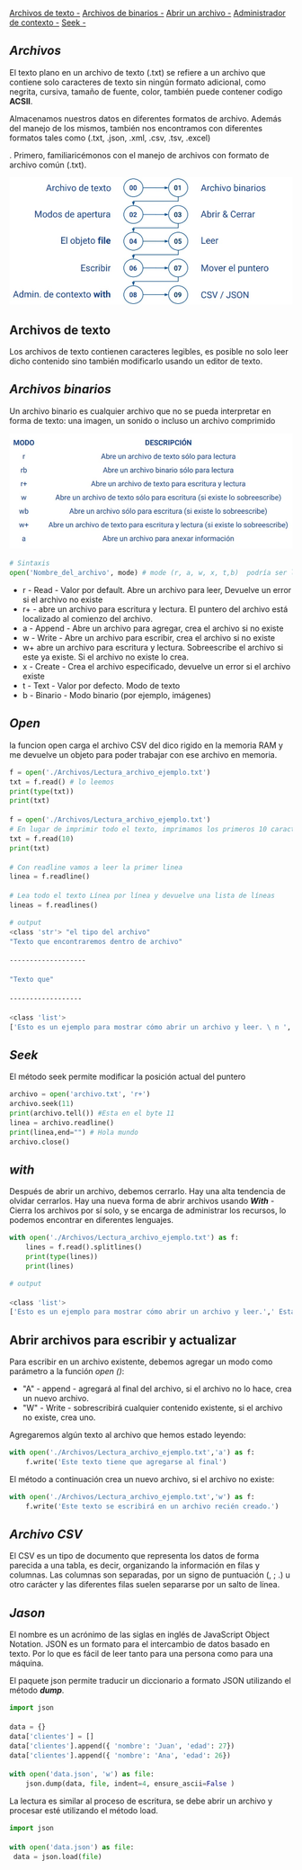 
[Archivos de texto -](#archivos-de-texto)
[Archivos de binarios -](#archivos-binarios)
[Abrir un archivo -](#open)
[Administrador de contexto -](#with)
[Seek -](#seek)

## *__Archivos__*

El texto plano en un archivo de texto (.txt) se refiere a un archivo que contiene solo caracteres de texto sin ningún formato adicional, como negrita, cursiva, tamaño de fuente, color, también puede contener codigo __ACSII__.  
  
Almacenamos nuestros datos en diferentes formatos de archivo. Además del manejo de los mismos, también nos encontramos con diferentes formatos tales como (.txt, .json, .xml, .csv, .tsv, .excel)

. Primero, familiaricémonos con el manejo de archivos con formato de archivo común (.txt).

![Assignment Operators](../archivos/img/archivos.jpeg)

## Archivos de texto

Los archivos de texto contienen caracteres
legibles, es posible no solo leer dicho contenido
sino también modificarlo usando un editor de
texto.

## *__Archivos binarios__*

 Un archivo binario es cualquier archivo que no se
pueda interpretar en forma de texto: una imagen,
un sonido o incluso un archivo comprimido

![Assignment Operators](../archivos/img/modo_apertura.jpeg)

```py
# Sintaxis
open('Nombre_del_archivo', mode) # mode (r, a, w, x, t,b)  podría ser lectura, escritura, o actualizar.
```

- r - Read - Valor por default. Abre un archivo para leer, Devuelve un error si el archivo no existe
- r+ - abre un archivo para escritura y lectura. El puntero del archivo está localizado al comienzo del archivo.
- a - Append - Abre un archivo para agregar, crea el archivo si no existe
- w - Write - Abre un archivo para escribir, crea el archivo si no existe
- w+ abre un archivo para escritura y lectura. Sobreescribe el archivo si este ya existe. Si el archivo no existe lo crea.
- x - Create - Crea el archivo especificado, devuelve un error si el archivo existe
- t - Text - Valor por defecto. Modo de texto
- b - Binario - Modo binario (por ejemplo, imágenes)

## *__Open__*

la funcion open carga el archivo CSV del dico rigido en la memoria RAM y me devuelve un
objeto para poder trabajar con ese archivo en memoria.   

```py
f = open('./Archivos/Lectura_archivo_ejemplo.txt')
txt = f.read() # lo leemos 
print(type(txt))
print(txt)

f = open('./Archivos/Lectura_archivo_ejemplo.txt')
# En lugar de imprimir todo el texto, imprimamos los primeros 10 caracteres del archivo de texto.
txt = f.read(10) 
print(txt)

# Con readline vamos a leer la primer linea 
linea = f.readline()

# Lea todo el texto Línea por línea y devuelve una lista de líneas
lineas = f.readlines()
```

```sh
# output
<class 'str'> "el tipo del archivo"
"Texto que encontraremos dentro de archivo"

-------------------

"Texto que" 

------------------

<class 'list'>
['Esto es un ejemplo para mostrar cómo abrir un archivo y leer. \ n ',' Esta es la segunda línea del texto.']
```

## *__Seek__*

El método seek permite modificar la posición
actual del puntero

```python
archivo = open('archivo.txt', 'r+')
archivo.seek(11)
print(archivo.tell()) #Esta en el byte 11
linea = archivo.readline()
print(linea,end="") # Hola mundo
archivo.close()
```

## *__with__*

Después de abrir un archivo, debemos cerrarlo. Hay una alta tendencia de olvidar cerrarlos. Hay una nueva forma de abrir archivos usando *__With__* - Cierra los archivos por sí solo, y se encarga de administrar los recursos, lo podemos encontrar en diferentes lenguajes.

```py
with open('./Archivos/Lectura_archivo_ejemplo.txt') as f:
    lines = f.read().splitlines()
    print(type(lines))
    print(lines)
```

```sh
# output

<class 'list'>
['Esto es un ejemplo para mostrar cómo abrir un archivo y leer.',' Esta es la segunda línea del texto.']
```

## Abrir archivos para escribir y actualizar

Para escribir en un archivo existente, debemos agregar un modo como parámetro a la función *open ()*:

- "A" - append - agregará al final del archivo, si el archivo no lo hace, crea un nuevo archivo.
- "W" - Write - sobrescribirá cualquier contenido existente, si el archivo no existe, crea uno.

Agregaremos algún texto al archivo que hemos estado leyendo:

```py
with open('./Archivos/Lectura_archivo_ejemplo.txt','a') as f:
    f.write('Este texto tiene que agregarse al final')
```

El método a continuación crea un nuevo archivo, si el archivo no existe:

```py
with open('./Archivos/Lectura_archivo_ejemplo.txt','w') as f:
    f.write('Este texto se escribirá en un archivo recién creado.')
```

## *__Archivo CSV__*

El CSV es un tipo de documento que representa
los datos de forma parecida a una tabla, es decir,
organizando la información en filas y columnas.
Las columnas son separadas, por un signo de
puntuación (, ; .) u otro carácter y las diferentes
filas suelen separarse por un salto de línea.

## *__Jason__*

El nombre es un acrónimo de las siglas en inglés
de JavaScript Object Notation.
JSON es un formato para el intercambio de datos
basado en texto. Por lo que es fácil de leer tanto
para una persona como para una máquina.

El paquete json permite traducir un diccionario a
formato JSON utilizando el método *__dump__*.

```py
import json

data = {}
data['clientes'] = []
data['clientes'].append({ 'nombre': 'Juan', 'edad': 27})
data['clientes'].append({ 'nombre': 'Ana', 'edad': 26})

with open('data.json', 'w') as file:
    json.dump(data, file, indent=4, ensure_ascii=False )
```

La lectura es similar al proceso de escritura, se
debe abrir un archivo y procesar esté utilizando el
método load.

```py
import json

with open('data.json') as file:
 data = json.load(file)
```

